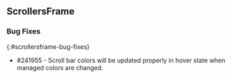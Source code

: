 ## ScrollersFrame

### Bug Fixes
{:#scrollersframe-bug-fixes}

* \#241955 - Scroll bar colors will be updated properly in hover state when managed colors are changed.